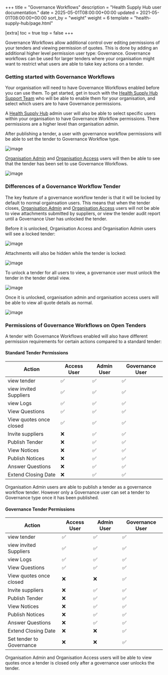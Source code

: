 +++
title = "Governance Workflows"
description = "Health Supply Hub user documentation."
date = 2025-05-01T08:00:00+00:00
updated = 2021-05-01T08:00:00+00:00
sort_by = "weight"
weight = 6
template = "health-supply-hub/page.html"

[extra]
toc = true
top = false
+++

Governance Workflows allow additional control over editing permissions of your tenders and viewing permission of quotes. This is done by adding an additional higher level permission user type: Governance. Governance workflows can be used for larger tenders where your organisation might want to restrict what users are able to take key actions on a tender.

### Getting started with Governance Workflows

Your organisation will need to have Governance Workflows enabled before you can use them. To get started, get in touch with the [Health Supply Hub Support Team](mailto:health-supply-hub@msupply.foundation) who will be able to enable them for your organisation, and select which users are to have Governance permissions.

A [Health Supply Hub](https://health-supply-hub.msupply.org) admin user will also be able to select specific users within your organisation to have Governance Workflow permissions. There permissions are a higher level than organisation admin.

After publishing a tender, a user with governance workflow permissions will be able to set the tender to Governance Workflow type.

![image](/health-supply-hub/purchaser/images/governance-workflow-select.png)

[Organisation Admin](../organisation#users) and [Organisation Access](../organisation#users) users will then be able to see that the tender has been set to use Governance Workflows.

![image](/health-supply-hub/purchaser/images/normal_user_governance_tender.png)

### Differences of a Governance Workflow Tender

The key feature of a governance workflow tender is that it will be locked by default to normal orgainsation users. This means that when the tender closes, [Organisation Admin](../organisation#users) and [Organisation Access](../organisation#users) users will not be able to view attachments submitted by suppliers, or view the tender audit report until a Governance User has unlocked the tender.

Before it is unlocked, Organisation Access and Organisation Admin users will see a locked tender:

![image](/health-supply-hub/purchaser/images/locked-tender.png)

Attachments will also be hidden while the tender is locked:

![image](/health-supply-hub/purchaser/images/attachments-hidden.png)

To unlock a tender for all users to view, a governance user must unlock the tender in the tender detail view.

![image](/health-supply-hub/purchaser/images/unlock-tender-button.png)

Once it is unlocked, organisation admin and organisation access users will be able to view all quote details as normal.

![image](/health-supply-hub/purchaser/images/unlocked-tender.png)

### Permissions of Governance Workflows on Open Tenders

A tender with Governance Workflows enabled will also have different permission requirements for certain actions compared to a standard tender:

#### Standard Tender Permissions

| Action                  | Access User | Admin User | Governance User |
| ----------------------- | ----------- | ---------- | --------------- |
| view tender             | ✅          | ✅         | ✅              |
| view invited Suppliers  | ✅          | ✅         | ✅              |
| view Logs               | ✅          | ✅         | ✅              |
| View Questions          | ✅          | ✅         | ✅              |
| View quotes once closed | ✅          | ✅         | ✅              |
| Invite suppliers        | ❌          | ✅         | ✅              |
| Publish Tender          | ❌          | ✅         | ✅              |
| View Notices            | ❌          | ✅         | ✅              |
| Publish Notices         | ❌          | ✅         | ✅              |
| Answer Questions        | ❌          | ✅         | ✅              |
| Extend Closing Date     | ❌          | ✅         | ✅              |

<div class="note">
	Organisation Admin users are able to publish a tender as a governance workflow tender. However only a Governance user can set a tender to Governance type once it has been published.
</div>

#### Governance Tender Permissions

| Action                   | Access User | Admin User | Governance User |
| ------------------------ | ----------- | ---------- | --------------- |
| view tender              | ✅          | ✅         | ✅              |
| view invited Suppliers   | ✅          | ✅         | ✅              |
| view Logs                | ✅          | ✅         | ✅              |
| View Questions           | ✅          | ✅         | ✅              |
| View quotes once closed  | ❌          | ❌         | ✅              |
| Invite suppliers         | ❌          | ✅         | ✅              |
| Publish Tender           | ❌          | ✅         | ✅              |
| View Notices             | ❌          | ✅         | ✅              |
| Publish Notices          | ❌          | ✅         | ✅              |
| Answer Questions         | ❌          | ✅         | ✅              |
| Extend Closing Date      | ❌          | ❌         | ✅              |
| Set tender to Governance | ❌          | ❌         | ✅              |

<div class="note">
	Organisation Admin and Organisation Access users will be able to view quotes once a tender is closed only after a governance user unlocks the tender.
</div>

